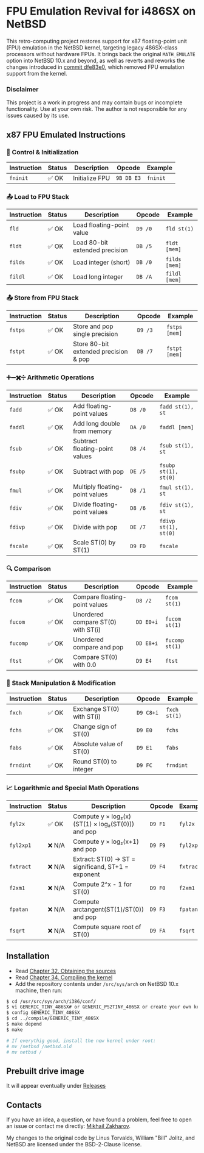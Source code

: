 # FPU Emulation Revival for i486SX on NetBSD

This retro-computing project restores support for x87 floating-point unit (FPU) emulation in the NetBSD kernel,
targeting legacy 486SX-class processors without hardware FPUs. It brings back the original `MATH_EMULATE` option into
NetBSD 10.x and beyond, as well as reverts and reworks the changes introduced in
[commit dfe83e0](https://github.com/NetBSD/src/commit/dfe83e08ca9688dd195a43113e7bc7c58fcdd14a), which removed FPU
emulation support from the kernel.

### Disclaimer

This project is a work in progress and may contain bugs or incomplete functionality. Use at your own risk.
The author is not responsible for any issues caused by its use.

## x87 FPU Emulated Instructions

### 🧠 Control & Initialization

| Instruction | Status   | Description                                     | Opcode     | Example              |
| ----------- | -------- | ----------------------------------------------- | ---------- | -------------------- |
| `fninit`    | ✅ OK   | Initialize FPU                                  | `9B DB E3` | `fninit`             |

### 📤 Load to FPU Stack

| Instruction | Status   | Description                                     | Opcode     | Example              |
| ----------- | -------- | ----------------------------------------------- | ---------- | -------------------- |
| `fld`       | ✅ OK   | Load floating-point value                       | `D9 /0`    | `fld st(1)`          |
| `fldt`      | ✅ OK   | Load 80-bit extended precision                  | `DB /5`    | `fldt [mem]`         |
| `filds`     | ✅ OK   | Load integer (short)                            | `DB /0`    | `filds [mem]`        |
| `fildl`     | ✅ OK   | Load long integer                               | `DB /A`    | `fildl [mem]`        |

### 📤 Store from FPU Stack

| Instruction | Status   | Description                                     | Opcode     | Example              |
| ----------- | -------- | ----------------------------------------------- | ---------- | -------------------- |
| `fstps`     | ✅ OK   | Store and pop single precision                  | `D9 /3`    | `fstps [mem]`        |
| `fstpt`     | ✅ OK   | Store 80-bit extended precision & pop           | `DB /7`    | `fstpt [mem]`        |

### ➕➖✖️➗ Arithmetic Operations

| Instruction | Status   | Description                                     | Opcode     | Example              |
| ----------- | -------- | ----------------------------------------------- | ---------- | -------------------- |
| `fadd`      | ✅ OK   | Add floating-point values                       | `D8 /0`    | `fadd st(1), st`     |
| `faddl`     | ✅ OK   | Add long double from memory                     | `DA /0`    | `faddl [mem]`        |
| `fsub`      | ✅ OK   | Subtract floating-point values                  | `D8 /4`    | `fsub st(1), st`     |
| `fsubp`     | ✅ OK   | Subtract with pop                               | `DE /5`    | `fsubp st(1), st(0)` |
| `fmul`      | ✅ OK   | Multiply floating-point values                  | `D8 /1`    | `fmul st(1), st`     |
| `fdiv`      | ✅ OK   | Divide floating-point values                    | `D8 /6`    | `fdiv st(1), st`     |
| `fdivp`     | ✅ OK   | Divide with pop                                 | `DE /7`    | `fdivp st(1), st(0)` |
| `fscale`    | ✅ OK   | Scale ST(0) by ST(1)                            | `D9 FD`    | `fscale`             |

### 🔍 Comparison

| Instruction | Status   | Description                                     | Opcode     | Example              |
| ----------- | -------- | ----------------------------------------------- | ---------- | -------------------- |
| `fcom`      | ✅ OK   | Compare floating-point values                   | `D8 /2`    | `fcom st(1)`         |
| `fucom`     | ✅ OK   | Unordered compare ST(0) with ST(i)              | `DD E0+i`  | `fucom st(1)`        |
| `fucomp`    | ✅ OK   | Unordered compare and pop                       | `DD E8+i`  | `fucomp st(1)`       |
| `ftst`      | ✅ OK   | Compare ST(0) with 0.0                          | `D9 E4`    | `ftst`               |

### 🔁 Stack Manipulation & Modification

| Instruction | Status   | Description                                     | Opcode     | Example              |
| ----------- | -------- | ----------------------------------------------- | ---------- | -------------------- |
| `fxch`      | ✅ OK   | Exchange ST(0) with ST(i)                       | `D9 C8+i`  | `fxch st(1)`         |
| `fchs`      | ✅ OK   | Change sign of ST(0)                            | `D9 E0`    | `fchs`               |
| `fabs`      | ✅ OK   | Absolute value of ST(0)                         | `D9 E1`    | `fabs`               |
| `frndint`   | ✅ OK   | Round ST(0) to integer                          | `D9 FC`    | `frndint`            |

### 📈 Logarithmic and Special Math Operations

| Instruction  | Status   | Description                                        | Opcode     | Example              |
| ------------ | -------- | -------------------------------------------------- | ---------- | -------------------- |
| `fyl2x`      | ✅ OK   | Compute y × log₂(x) (ST(1) × log₂(ST(0))) and pop  | `D9 F1`    | `fyl2x`              |
| `fyl2xp1`    | ❌ N/A  | Compute y × log₂(x+1) and pop                      | `D9 F9`    | `fyl2xp1`            |
| `fxtract`    | ❌ N/A  | Extract: ST(0) → ST = significand, ST+1 = exponent | `D9 F4`    | `fxtract`            |
| `f2xm1`      | ❌ N/A  | Compute 2^x - 1 for ST(0)                          | `D9 F0`    | `f2xm1`              |
| `fpatan`     | ❌ N/A  | Compute arctangent(ST(1)/ST(0)) and pop            | `D9 F3`    | `fpatan`             |
| `fsqrt`      | ❌ N/A  | Compute square root of ST(0)                       | `D9 FA`    | `fsqrt`              |

## Installation

- Read [Chapter 32. Obtaining the sources](https://www.netbsd.org/docs/guide/en/chap-fetch.html)
- Read [Chapter 34. Compiling the kernel](https://www.netbsd.org/docs/guide/en/chap-kernel.html)
- Add the repository contents under `/src/sys/arch` on NetBSD 10.x machine, then run:

``` sh
$ cd /usr/src/sys/arch/i386/conf/
$ vi GENERIC_TINY_486SX# or GENERIC_PS2TINY_486SX or create your own kernel configuration with "options MATH_EMULATE"
$ config GENERIC_TINY_486SX
$ cd ../compile/GENERIC_TINY_486SX
$ make depend
$ make

# If everythig good, install the new kernel under root:
# mv /netbsd /netbsd.old
# mv netbsd /
```

## Prebuilt drive image

It will appear eventually under [Releases](https://github.com/mezantrop/i486SX_soft_FPU/releases)

## Contacts

If you have an idea, a question, or have found a problem, feel free to open an issue or contact me directly:
[Mikhail Zakharov](mailto:zmey20000@yahoo.com).

My changes to the original code by Linus Torvalds, William "Bill" Jolitz, and NetBSD are licensed under
the BSD-2-Clause license.
